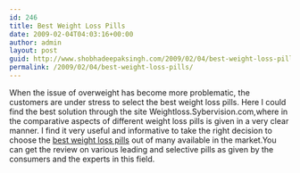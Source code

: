 ```yaml
---
id: 246
title: Best Weight Loss Pills
date: 2009-02-04T04:03:16+00:00
author: admin
layout: post
guid: http://www.shobhadeepaksingh.com/2009/02/04/best-weight-loss-pills/
permalink: /2009/02/04/best-weight-loss-pills/
---
```

When the issue of overweight has become more problematic, the customers are under stress to select the best weight loss pills. Here I could find the best solution through the site Weightloss.Sybervision.com,where in the comparative aspects of different weight loss pills is given in a very clear manner. I find it very useful and informative to take the right decision to choose the [best weight loss pills](http://weightloss.sybervision.com/%20) out of many available in the market.You can get the review on various leading and selective pills as given by the consumers and the experts in this field.